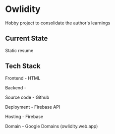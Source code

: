 # Owlidity
Hobby project to consolidate the author's learnings

## Current State
Static resume

## Tech Stack
Frontend - HTML

Backend - 

Source code - Github

Deployment - Firebase API

Hosting - Firebase

Domain - Google Domains (owlidity.web.app)
